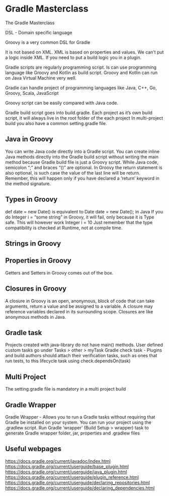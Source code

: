 # Gradle Masterclass

The Gradle Masterclass

DSL - Domain specific language

Groovy is a very common DSL for Gradle

It is not based on XML. XML is based on properties and values. We can’t put a logic inside XML. If you need to put a build logic you in a plugin.

Gradle scripts are regularly programming script. Is can use programming language like Groovy and Kotlin as build script. Groovy and Kotlin can run on Java Virtual Machine very well. 

Gradle can handle project of programming languages like Java, C++, Go, Groovy, Scala, JavaScript

Groovy script can be easily compared with Java code.
 
Gradle build script goes into build.gradle. Each project as it’s own build script, it will always live in the root folder of the each project In multi-project build you also have a common setting.gradle file.

## Java in Groovy
You can write Java code directly into a Gradle script. You can create inline Java methods directly into the Gradle build script without writing the main method because Gradle build file is just a Groovy script.
While Java code, semicolon “;” and braces “()” are optional. In Groovy the return statement is also optional, is such case the value of the last line will be return. Remember, this will happen only if you have declared a ‘return’ keyword in the method signature.

## Types in Groovy
def date = new Date() is equivalent to Date date = new Date(); in Java
If you do Integer i = “some string” in Groovy, it will fail, only because it is Type safe. This will however work Integer i = 10
Just remember that the type compatibility is checked at Runtime, not at compile time.

## Strings in Groovy

## Properties in Groovy
Getters and Setters in Groovy comes out of the box.

## Closures in Groovy
A closure in Groovy is an open, anonymous, block of code that can take arguments, return a value and be assigned to a variable. A closure may reference variables declared in its surrounding scope. Closures are like anonymous methods in Java. 

## Gradle task
Projects created with java-library do not have main() methods.
User defined custom tasks go under Tasks > other > myTask
Gradle check task - Plugins and build authors should attach their verification tasks, such as ones that run tests, to this lifecycle task using check.dependsOn(task)

## Multi Project
The setting.gradle file is mandatory in a multi project build

## Gradle Wrapper
Gradle Wrapper - Allows you to run a Gradle tasks without requiring that Gradle be installed on your system. You can run your project using the .gradlew script.
Run Gradle ‘wrapper’ (Build Setup > wrapper) task to generate Gradle wrapper folder, jar, properties and .gradlew files

## Useful webpages
https://docs.gradle.org/current/javadoc/index.html
https://docs.gradle.org/current/userguide/base_plugin.html
https://docs.gradle.org/current/userguide/java_plugin.html
https://docs.gradle.org/current/userguide/plugin_reference.html
https://docs.gradle.org/current/userguide/declaring_repositories.html
https://docs.gradle.org/current/userguide/declaring_dependencies.html

